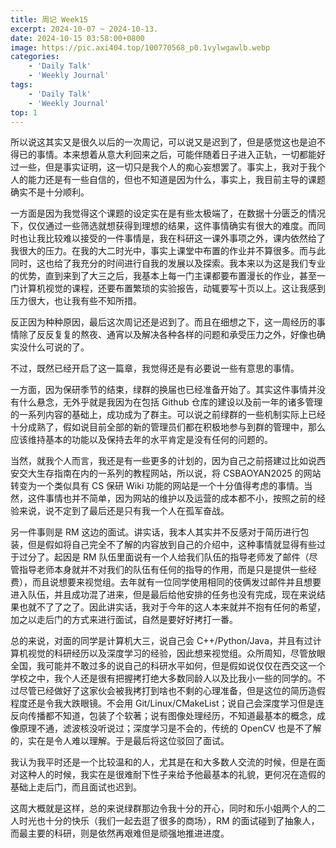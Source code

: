 ```yaml
---
title: 周记 Week15
excerpt: 2024-10-07 ~ 2024-10-13. 
date: 2024-10-15 03:58:00+0800
image: https://pic.axi404.top/100770568_p0.1vylwgawlb.webp
categories:
    - 'Daily Talk'
    - 'Weekly Journal'
tags:
    - 'Daily Talk'
    - 'Weekly Journal'
top: 1
---
```


所以说这其实又是很久以后的一次周记，可以说又是迟到了，但是感觉这也是迫不得已的事情。本来想着从意大利回来之后，可能伴随着日子进入正轨，一切都能好过一些，但是事实证明，这一切只是我个人的痴心妄想罢了。事实上，我对于我个人的能力还是有一些自信的，但也不知道是因为什么，事实上，我目前主导的课题确实不是十分顺利。

一方面是因为我觉得这个课题的设定实在是有些太极端了，在数据十分匮乏的情况下，仅仅通过一些筛选就想获得到理想的结果，这件事情确实有很大的难度。而同时也让我比较难以接受的一件事情是，我在科研这一课外事项之外，课内依然给了我很大的压力。在我的大二时光中，事实上课堂中布置的作业并不算很多。而与此同时，这也给了我充分的时间进行自我的发展以及探索。我本来以为这是我们专业的优势，直到来到了大三之后，我基本上每一门主课都要布置漫长的作业，甚至一门计算机视觉的课程，还要布置繁琐的实验报告，动辄要写十页以上。这让我感到压力很大，也让我有些不知所措。

反正因为种种原因，最后这次周记还是迟到了。而且在细想之下，这一周经历的事情除了反反复复的熬夜、通宵以及解决各种各样的问题和承受压力之外，好像也确实没什么可说的了。

不过，既然已经开启了这一篇章，我觉得还是有必要说一些有意思的事情。

一方面，因为保研季节的结束，绿群的换届也已经准备开始了。其实这件事情并没有什么悬念，无外乎就是我因为在包括 Github 仓库的建设以及前一年的诸多管理的一系列内容的基础上，成功成为了群主。可以说之前绿群的一些机制实际上已经十分成熟了，假如说目前全部的新的管理员们都在积极地参与到群的管理中，那么应该维持基本的功能以及保持去年的水平肯定是没有任何的问题的。

当然，就我个人而言，我还是有一些更多的计划的，因为自己之前搭建过比如说西安交大生存指南在内的一系列的教程网站，所以说，将 CSBAOYAN2025 的网站转变为一个类似具有 CS 保研 Wiki 功能的网站是一个十分值得考虑的事情。当然，这件事情也并不简单，因为网站的维护以及运营的成本都不小，按照之前的经验来说，说不定到了最后还是只有我一个人在孤军奋战。

另一件事则是 RM 这边的面试。讲实话，我本人其实并不反感对于简历进行包装，但是假如将自己完全不了解的内容放到自己的介绍中，这种事情就显得有些过于过分了。起因是 RM 队伍里面说有一个人给我们队伍的指导老师发了邮件（尽管指导老师本身就并不对我们的队伍有任何的指导的作用，而是只是提供一些经费），而且说想要来视觉组。去年就有一位同学使用相同的伎俩发过邮件并且想要进入队伍，并且成功混了进来，但是最后给他安排的任务也没有完成，现在来说结果也就不了了之了。因此讲实话，我对于今年的这人本来就并不抱有任何的希望，加之以走后门的方式来进行面试，自然是要好好拷打一番。

总的来说，对面的同学是计算机大三，说自己会 C++/Python/Java，并且有过计算机视觉的科研经历以及深度学习的经验，因此想来视觉组。众所周知，尽管放眼全国，我可能并不敢过多的说自己的科研水平如何，但是假如说仅仅在西交这一个学校之中，我个人还是很有把握拷打绝大多数同龄人以及比我小一些的同学的。不过尽管已经做好了这家伙会被我拷打到啥也不剩的心理准备，但是这位的简历造假程度还是令我大跌眼镜。不会用 Git/Linux/CMakeList；说自己会深度学习但是连反向传播都不知道，包装了个软著；说有图像处理经历，不知道最基本的概念，成像原理不通，滤波核没听说过；深度学习是不会的，传统的 OpenCV 也是不了解的，实在是令人难以理解。于是最后将这位驳回了面试。

我认为我平时还是一个比较温和的人，尤其是在和大多数人交流的时候，但是在面对这种人的时候，我实在是很难耐下性子来给予他最基本的礼貌，更何况在造假的基础上走后门，而且面试也迟到。

这周大概就是这样，总的来说绿群那边令我十分的开心，同时和乐小姐两个人的二人时光也十分的快乐（我们一起去逛了很多的商场），RM 的面试碰到了抽象人，而最主要的科研，则是依然再艰难但是顽强地推进进度。